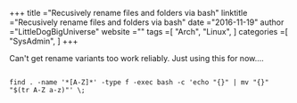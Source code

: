 +++ 
title ="Recusively rename files and folders via bash" 
linktitle ="Recusively rename files and folders via bash" 
date ="2016-11-19" 
author ="LittleDogBigUniverse"
website ="" 
tags =[ "Arch", "Linux",  ] 
categories =[ "SysAdmin",  ] 
+++ 

Can't  get rename variants too work reliably.  Just using this for now....

```less

find . -name '*[A-Z]*' -type f -exec bash -c 'echo "{}" | mv "{}" "$(tr A-Z a-z)"' \;

``` 


